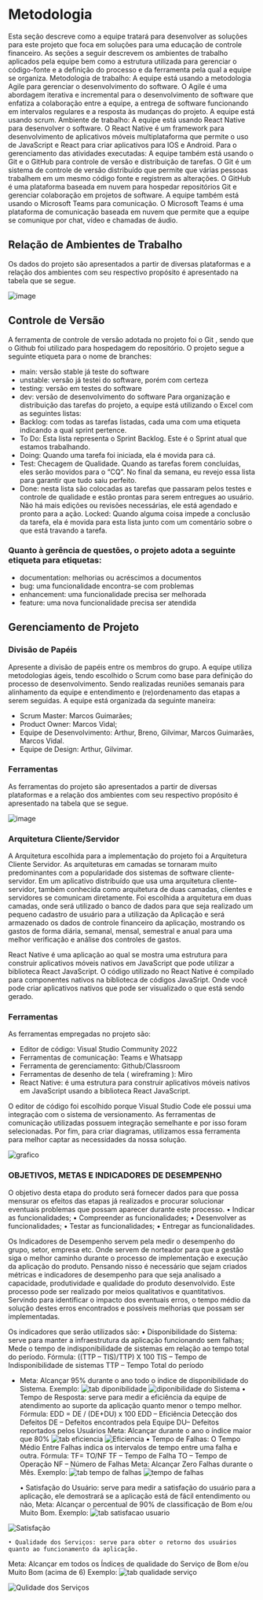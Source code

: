 
# Metodologia

Esta seção descreve como a equipe tratará para desenvolver as soluções para este projeto que foca em soluções para uma educação de controle financeiro. As seções a seguir descrevem os ambientes de trabalho aplicados pela equipe bem como a estrutura utilizada para gerenciar o código-fonte e a definição do processo e da ferramenta pela qual a equipe se organiza.
Metodologia de trabalho: A equipe está usando a metodologia Agile para gerenciar o desenvolvimento do software. O Agile é uma abordagem iterativa e incremental para o desenvolvimento de software que enfatiza a colaboração entre a equipe, a entrega de software funcionando em intervalos regulares e a resposta às mudanças do projeto. A equipe está usando scrum.
Ambiente de trabalho: A equipe está usando React Native para desenvolver o software. O React Native é um framework para desenvolvimento de aplicativos móveis multiplataforma que permite o uso de JavaScript e React para criar aplicativos para IOS e Android. 
Para o gerenciamento das atividades executadas: A equipe também está usando o Git e o GitHub para controle de versão e distribuição de tarefas. O Git é um sistema de controle de versão distribuído que permite que várias pessoas trabalhem em um mesmo código fonte e registrem as alterações. O GitHub é uma plataforma baseada em nuvem para hospedar repositórios Git e gerenciar colaboração em projetos de software. A equipe também está usando o Microsoft Teams para comunicação. O Microsoft Teams é uma plataforma de comunicação baseada em nuvem que permite que a equipe se comunique por chat, vídeo e chamadas de áudio.


## Relação de Ambientes de Trabalho

Os dados do projeto são apresentados a partir de diversas plataformas e a relação dos ambientes com seu respectivo propósito é apresentado na tabela que se segue.

![image](https://user-images.githubusercontent.com/103541634/229383830-8a28e30f-a185-41eb-b57a-fa52aba46158.png)


## Controle de Versão

A ferramenta de controle de versão adotada no projeto foi o Git , sendo que o Github foi utilizado para hospedagem do repositório.
O projeto segue a seguinte etiqueta para o nome de branches:
- main: versão stable já teste do software
- unstable: versão já testei do software, porém com certeza
- testing: versão em testes do software
- dev: versão de desenvolvimento do software
Para organização e distribuição das tarefas do projeto, a equipe está utilizando o Excel com as seguintes listas:
- Backlog: com todas as tarefas listadas, cada uma com uma etiqueta indicando a qual sprint pertence.
- To Do: Esta lista representa o Sprint Backlog. Este é o Sprint atual que estamos trabalhando.
- Doing: Quando uma tarefa foi iniciada, ela é movida para cá.
- Test: Checagem de Qualidade. Quando as tarefas forem concluídas, eles serão movidos para o “CQ”. No final da semana, eu revejo essa lista para garantir que tudo saiu perfeito.
- Done: nesta lista são colocadas as tarefas que passaram pelos testes e controle de qualidade e estão prontas para serem entregues ao usuário. Não há mais edições ou revisões necessárias, ele está agendado e pronto para a ação. Locked: Quando alguma coisa impede a conclusão da tarefa, ela é movida para esta lista junto com um comentário sobre o que está travando a tarefa.

### Quanto à gerência de questões, o projeto adota a seguinte etiqueta para etiquetas:
- documentation: melhorias ou acréscimos a documentos
- bug: uma funcionalidade encontra-se com problemas
- enhancement: uma funcionalidade precisa ser melhorada
- feature: uma nova funcionalidade precisa ser atendida


## Gerenciamento de Projeto

### Divisão de Papéis

Apresente a divisão de papéis entre os membros do grupo.
A equipe utiliza metodologias ágeis, tendo escolhido o Scrum como base para definição do processo de desenvolvimento. Sendo realizadas reuniões semanais para alinhamento da equipe e entendimento e (re)ordenamento das etapas a serem seguidas. A equipe está organizada da seguinte maneira:
- Scrum Master: Marcos Guimarães;
- Product Owner: Marcos Vidal;
- Equipe de Desenvolvimento: Arthur, Breno, Gilvimar, Marcos Guimarães, Marcos Vidal.
- Equipe de Design: Arthur, Gilvimar.


### Ferramentas

As ferramentas do projeto são apresentados a partir de diversas plataformas e a relação dos ambientes com seu respectivo propósito é apresentado na tabela que se segue.

![image](https://user-images.githubusercontent.com/103541634/229384154-d9716411-5653-4bbc-a552-df537db0db14.png)

### Arquitetura Cliente/Servidor

A Arquitetura escolhida para a implementação do projeto foi a Arquitetura Cliente Servidor. As arquiteturas em camadas se tornaram muito predominantes com a popularidade dos sistemas de software cliente-servidor. Em um aplicativo distribuído que usa uma arquitetura cliente-servidor, também conhecida como arquitetura de duas camadas, clientes e servidores se comunicam diretamente. 
Foi escolhida a arquitetura em duas camadas, onde será utilizado o banco de dados para que seja realizado um pequeno cadastro de usuário para a utilização da Aplicação e será armazenado os dados de controle financeiro da aplicação, mostrando os gastos de forma diária, semanal, mensal, semestral e anual para uma melhor verificação e análise dos controles de gastos.

React Native é uma aplicação ao qual se mostra uma estrutura para construir aplicativos móveis nativos em JavaScript que pode utilizar a biblioteca React JavaScript. O código utilizado no React Native é compilado para componentes nativos na biblioteca de códigos JavaSript. Onde você pode criar aplicativos nativos que pode ser visualizado o que está sendo gerado.

### Ferramentas
As ferramentas empregadas no projeto são:
- Editor de código: Visual Studio Community 2022
- Ferramentas de comunicação: Teams e Whatsapp
- Ferramenta de gerenciamento: Github/Classroom
- Ferramentas de desenho de tela ( wireframing ): Miro
- React Native: é uma estrutura para construir aplicativos móveis nativos em JavaScript usando a biblioteca React JavaScript.

O editor de código foi escolhido porque Visual Studio Code ele possui uma integração com o sistema de versionamento. As ferramentas de comunicação utilizadas possuem integração semelhante e por isso foram selecionadas. Por fim, para criar diagramas, utilizamos essa ferramenta para melhor captar as necessidades da nossa solução.


![grafico](https://user-images.githubusercontent.com/92383852/229385260-0a5d107b-3cce-4f55-a20c-8b3b8cf45a75.png)

###  OBJETIVOS, METAS E INDICADORES DE DESEMPENHO
O objetivo desta etapa do produto será fornecer dados para que possa mensurar os efeitos das etapas já realizados e procurar solucionar eventuais problemas que possam aparecer durante este processo.
    • Indicar as funcionalidades;
    • Compreender as funcionalidades;
    • Desenvolver as funcionalidades;
    • Testar as funcionalidades;
    • Entregar as funcionalidades.

Os Indicadores de Desempenho servem pela medir o desempenho do grupo, setor, empresa etc. Onde servem de norteador para que a gestão siga o melhor caminho durante o processo de implementação e execução da aplicação do produto.
Pensando nisso é necessário que sejam criados métricas e indicadores de desempenho para que seja analisado a capacidade, produtividade e qualidade do produto desenvolvido. Este processo pode ser realizado por meios qualitativos e quantitativos. 
Servindo para identificar o impacto dos eventuais erros, o tempo médio da solução destes erros encontrados e possíveis melhorias que possam ser implementadas.

Os indicadores que serão utilizados são:
    • Disponibilidade do Sistema: serve para manter a infraestrutura da aplicação funcionando sem falhas; Mede o tempo de indisponibilidade de sistemas em relação ao tempo total do período. 
Fórmula:  ((TTP – TIS)/TTP) X 100 
TIS – Tempo de Indisponibilidade de sistemas
TTP – Tempo Total do período 
- Meta: Alcançar 95% durante o ano todo o índice de disponibilidade do Sistema.
Exemplo:
![tab diponibilidade](https://user-images.githubusercontent.com/92383852/236690130-593314bb-ae29-425e-bbfb-b616d48da173.png)
![diponibilidade do Sistema](https://user-images.githubusercontent.com/92383852/236690150-955548e7-648c-44be-9d7a-6e7b2d3393b5.png)
    • Tempo de Resposta: serve para medir a eficiência da equipe de atendimento ao suporte da aplicação quanto menor o tempo melhor.
Fórmula: EDD = DE / (DE+DU) x 100
EDD – Eficiência Detecção dos Defeitos
DE – Defeitos encontrados pela Equipe
DU– Defeitos reportados pelos Usuários
Meta: Alcançar durante o ano o índice maior que 80% 
![tab eficiencia](https://user-images.githubusercontent.com/92383852/236690243-4b951c30-264a-4962-ba53-9995c71376bb.png)
![Eficiencia](https://user-images.githubusercontent.com/92383852/236690268-4711df47-321e-4154-adb6-a94b70bfae4e.png)
    • Tempo de Falhas: O Tempo Médio Entre Falhas indica os intervalos de tempo entre uma falha e outra. 
Fórmula: TF= TO/NF
TF – Tempo de Falha
TO – Tempo de Operação
NF – Número de Falhas
Meta: Alcançar Zero Falhas durante o Mês.
Exemplo:
![tab tempo de falhas](https://user-images.githubusercontent.com/92383852/236690351-6ef80a2b-6216-4833-97c6-b23d524ab300.png)
![tempo de falhas](https://user-images.githubusercontent.com/92383852/236690370-81648e70-d636-4e7a-ae3c-2e270e7004d0.png)

    • Satisfação do Usuário: serve para medir a satisfação do usuário para a aplicação, ele demostrará se a aplicação está de fácil entendimento ou não, 
Meta: Alcançar o percentual de 90% de classificação de Bom e/ou Muito Bom.
      Exemplo: 
      ![tab satisfacao usuario](https://user-images.githubusercontent.com/92383852/236690451-7aaf46bf-8c68-4c33-baee-89d5c3797c5b.png)

![Satisfação](https://user-images.githubusercontent.com/92383852/236690476-f183c4ac-e2c4-4744-b83d-d01733e881c7.png)

    • Qualidade dos Serviços: serve para obter o retorno dos usuários quanto ao funcionamento da aplicação.
Meta: Alcançar em todos os Índices de qualidade do Serviço de Bom e/ou Muito Bom (acima de 6)
Exemplo:
![tab qualidade serviço](https://user-images.githubusercontent.com/92383852/236690549-98b065a1-ea37-4f55-9413-260d52b3e785.png)

![Qulidade dos Serviços](https://user-images.githubusercontent.com/92383852/236690575-57e4b89b-4e6c-45c7-9054-ab34610fd336.png)

